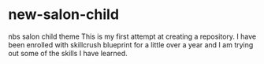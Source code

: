 # new-salon-child
nbs salon child theme
This is my first attempt at creating a repository. I have been enrolled with skillcrush blueprint for a little over a year and I am trying out some of the skills I have learned. 
